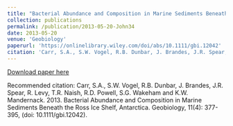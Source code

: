 ```yaml
---
title: "Bacterial Abundance and Composition in Marine Sediments Beneath the Ross Ice Shelf, Antarctica"
collection: publications
permalink: /publication/2013-05-20-John34
date: 2013-05-20
venue: 'Geobiology'
paperurl: 'https://onlinelibrary.wiley.com/doi/abs/10.1111/gbi.12042'
citation: 'Carr, S.A., S.W. Vogel, R.B. Dunbar, J. Brandes, J.R. Spear, R. Levy, T.R. Naish, R.D. Powell, S.G. Wakeham and K.W. Mandernack.  2013.   Bacterial Abundance and Composition in Marine Sediments Beneath the Ross Ice Shelf, Antarctica.  Geobiology, 11(4): 377-395, (doi: 10.1111/gbi.12042). '
---
```


<a href='https://onlinelibrary.wiley.com/doi/abs/10.1111/gbi.12042'>Download paper here</a>

Recommended citation: Carr, S.A., S.W. Vogel, R.B. Dunbar, J. Brandes, J.R. Spear, R. Levy, T.R. Naish, R.D. Powell, S.G. Wakeham and K.W. Mandernack.  2013.   Bacterial Abundance and Composition in Marine Sediments Beneath the Ross Ice Shelf, Antarctica.  Geobiology, 11(4): 377-395, (doi: 10.1111/gbi.12042). 